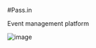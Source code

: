 #Pass.in

Event management platform

![image](https://github.com/KelvynLenis/NLW-UNITE-PASS-IN/assets/52057929/5b9e8dbc-fcf2-4f7c-8dfd-03b2d30ff877)
